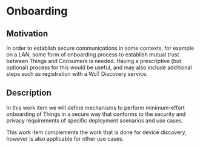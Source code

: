 # Onboarding

## Motivation
In order to establish secure communications in some contexts, for example on a LAN,
some form of onboarding process to establish mutual trust between Things and
Consumers is needed.  Having a prescriptive (but optional) process for this
would be useful, and may also include additional steps such as registration with
a WoT Discovery service.

## Description

<p>
In this work item we will define mechanisms to perform minimum-effort
onboarding of
Things in a secure way that conforms to the security and privacy requirements
of specific deployment scenarios and use cases.
</p>
<p>
This work item complements the work that is done for device discovery,
however is also applicable for other use cases.
</p>
